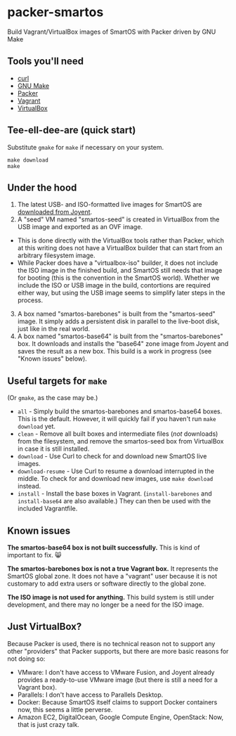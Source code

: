 # packer-smartos

Build Vagrant/VirtualBox images of SmartOS with Packer driven by GNU Make

## Tools you'll need

- [curl](http://curl.haxx.se/)
- [GNU Make](https://www.gnu.org/software/make/)
- [Packer](https://www.packer.io/)
- [Vagrant](https://www.vagrantup.com/)
- [VirtualBox](https://www.virtualbox.org/)

## Tee-ell-dee-are (quick start)

Substitute `gmake` for `make` if necessary on your system.

```
make download
make
```

## Under the hood

1. The latest USB- and ISO-formatted live images for SmartOS are [downloaded from Joyent](https://wiki.smartos.org/display/DOC/Download+SmartOS).
2. A "seed" VM named "smartos-seed" is created in VirtualBox from the USB image and exported as an OVF image.
  - This is done directly with the VirtualBox tools rather than Packer, which at this writing does not have a VirtualBox builder that can start from an arbitrary filesystem image.
  - While Packer does have a "virtualbox-iso" builder, it does not include the ISO image in the finished build, and SmartOS still needs that image for booting (this is the convention in the SmartOS world). Whether we include the ISO or USB image in the build, contortions are required either way, but using the USB image seems to simplify later steps in the process.
3. A box named "smartos-barebones" is built from the "smartos-seed" image. It simply adds a persistent disk in parallel to the live-boot disk, just like in the real world.
4. A box named "smartos-base64" is built from the "smartos-barebones" box. It downloads and installs the "base64" zone image from Joyent and saves the result as a new box. This build is a work in progress (see "Known issues" below).

## Useful targets for `make`

(Or `gmake`, as the case may be.)

- `all` - Simply build the smartos-barebones and smartos-base64 boxes. This is the default. However, it will quickly fail if you haven't run `make download` yet.
- `clean` - Remove all built boxes and intermediate files (_not_ downloads) from the filesystem, and remove the smartos-seed box from VirtualBox in case it is still installed.
- `download` - Use Curl to check for and download new SmartOS live images.
- `download-resume` - Use Curl to resume a download interrupted in the middle. To check for and download new images, use `make download` instead.
- `install` - Install the base boxes in Vagrant. (`install-barebones` and `install-base64` are also available.) They can then be used with the included Vagrantfile.

## Known issues

**The smartos-base64 box is not built successfully.** This is kind of important to fix. :smile_cat:

**The smartos-barebones box is not a true Vagrant box.** It represents the SmartOS global zone. It does not have a "vagrant" user because it is not customary to add extra users or software directly to the global zone.

**The ISO image is not used for anything.** This build system is still under development, and there may no longer be a need for the ISO image.

## Just VirtualBox?

Because Packer is used, there is no technical reason not to support any other "providers" that Packer supports, but there are more basic reasons for not doing so:
- VMware: I don't have access to VMware Fusion, and Joyent already provides a ready-to-use VMware image (but there is still a need for a Vagrant box).
- Parallels: I don't have access to Parallels Desktop.
- Docker: Because SmartOS itself claims to support Docker containers now, this seems a little perverse.
- Amazon EC2, DigitalOcean, Google Compute Engine, OpenStack: Now, that is just crazy talk.

